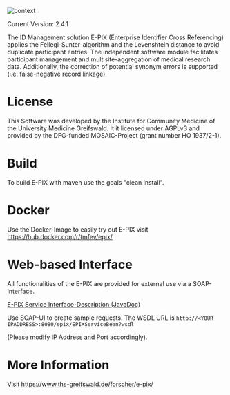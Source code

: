 ![context](https://user-images.githubusercontent.com/12081369/49164561-a4481500-f32f-11e8-9f0d-fa7a730f4b9d.png)

Current Version: 2.4.1

The ID Management solution E-PIX (Enterprise Identifier Cross Referencing) applies the Fellegi-Sunter-algorithm and the Levenshtein distance to avoid duplicate participant entries. The independent software module facilitates participant management and multisite-aggregation of medical research data. Additionally, the correction of potential synonym errors is supported (i.e. false-negative record linkage).

# License
This Software was developed by the Institute for Community Medicine of the University Medicine Greifswald. It it licensed under AGPLv3 and provided by the DFG-funded MOSAIC-Project (grant number HO 1937/2-1).

# Build
To build E-PIX with maven use the goals "clean install".

# Docker
Use the Docker-Image to easily try out E-PIX visit https://hub.docker.com/r/tmfev/epix/

# Web-based Interface
All functionalities of the E-PIX are provided for external use via a SOAP-Interface.

[E-PIX Service Interface-Description (JavaDoc)](https://www.ths-greifswald.de/wp-content/uploads/tools/e-pix/doc/2-4-0/org/emau/icmvc/ganimed/epix/service/EPIXService.html "E-PIX Service Interface Description")

Use SOAP-UI to create sample requests. The WSDL URL is ``http://<YOUR IPADDRESS>:8080/epix/EPIXServiceBean?wsdl``

(Please modify IP Address and Port accordingly).

# More Information
Visit https://www.ths-greifswald.de/forscher/e-pix/
